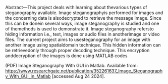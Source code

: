 Abstract—This project deals with learning about thevarious types of steganography available. Image steganographyis performed for images and the concerning 
data is alsodecrypted to retrieve the message image. Since this can be donein several ways, image steganography is studied and one of themethods is used to 
demonstrate it. Image steganography refersto hiding information i.e., text, images or audio files in anotherimage or video files. The current project aims 
to usesteganography for an image with another image using spatialdomain technique. This hidden information can be retrievedonly through proper decoding 
technique. This encryption anddecryption of the images is done using MATLAB codes 

(PDF) Image Steganography With GUI in Matlab. Available from: https://www.researchgate.net/publication/352261637_Image_Steganography_With_GUI_in_Matlab [accessed Aug 24 2024].
